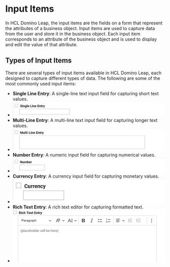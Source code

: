 # Input Items

In HCL Domino Leap, the input items are the fields on a form that represent the attributes of a business object. Input
items are used to capture data from the user and store it in the business object. Each input item corresponds to an
attribute of the business object and is used to display and edit the value of that attribute.

## Types of Input Items

There are several types of input items available in HCL Domino Leap, each designed to capture different types of data.
The following are some of the most commonly used input items:

- **Single Line Entry**: A single-line text input field for capturing short text values.
- ![img_7.png](img_7.png)
- **Multi-Line Entry**: A multi-line text input field for capturing longer text values.
- ![img_8.png](img_8.png)
- **Number Entry**: A numeric input field for capturing numerical values.
- ![img_10.png](img_10.png)
- **Currency Entry**: A currency input field for capturing monetary values.
- ![img_11.png](img_11.png)
- **Rich Text Entry**: A rich text editor for capturing formatted text.
- ![img_9.png](img_9.png)
